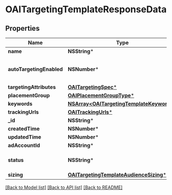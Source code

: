 # OAITargetingTemplateResponseData

## Properties
Name | Type | Description | Notes
------------ | ------------- | ------------- | -------------
**name** | **NSString*** | targeting template name | [optional] 
**autoTargetingEnabled** | **NSNumber*** | Enable auto-targeting for ad group. Also known as &lt;a href&#x3D;\&quot;https://help.pinterest.com/en/business/article/expanded-targeting\&quot; target&#x3D;\&quot;_blank\&quot;&gt;\&quot;expanded targeting\&quot;&lt;/a&gt;. | [optional] [default to @(YES)]
**targetingAttributes** | [**OAITargetingSpec***](OAITargetingSpec.md) |  | [optional] 
**placementGroup** | [**OAIPlacementGroupType***](OAIPlacementGroupType.md) |  | [optional] 
**keywords** | [**NSArray&lt;OAITargetingTemplateKeyword&gt;***](OAITargetingTemplateKeyword.md) |  | [optional] 
**trackingUrls** | [**OAITrackingUrls***](OAITrackingUrls.md) |  | [optional] 
**_id** | **NSString*** | Targeting template ID. | [optional] 
**createdTime** | **NSNumber*** | Targeting template created time. Unix timestamp in seconds. | [optional] 
**updatedTime** | **NSNumber*** | Targeting template updated time.Unix timestamp in seconds. | [optional] 
**adAccountId** | **NSString*** | The ID of the advertiser that this targeting template belongs to. | [optional] 
**status** | **NSString*** | Indicate targeting template is active or Deleted | [optional] [default to @"ACTIVE"]
**sizing** | [**OAITargetingTemplateAudienceSizing***](OAITargetingTemplateAudienceSizing.md) |  | [optional] 

[[Back to Model list]](../README.md#documentation-for-models) [[Back to API list]](../README.md#documentation-for-api-endpoints) [[Back to README]](../README.md)


